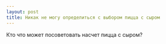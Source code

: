 ```yaml
---
layout: post 
title: Никак не могу определиться с выбором пицца с сыром 
--- 
```

Кто что может посоветовать насчет пицца с сыром?